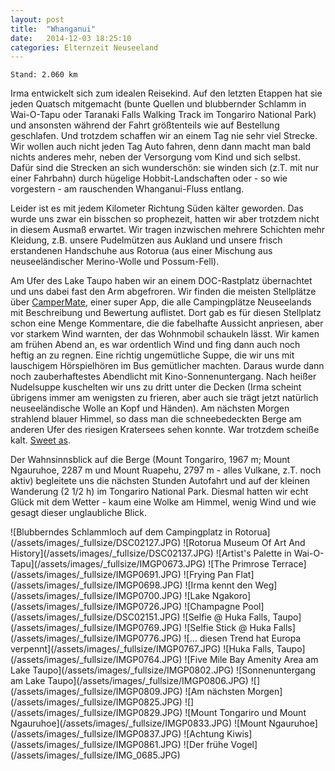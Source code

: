 ```yaml
---
layout: post
title:  "Whanganui"
date:   2014-12-03 18:25:10
categories: Elternzeit Neuseeland
---
```

	Stand: 2.060 km

Irma entwickelt sich zum idealen Reisekind. Auf den letzten Etappen hat sie jeden Quatsch mitgemacht (bunte Quellen und blubbernder Schlamm in Wai-O-Tapu oder Taranaki Falls Walking Track im Tongariro National Park) und ansonsten während der Fahrt größtenteils wie auf Bestellung geschlafen. Und trotzdem schaffen wir an einem Tag nie sehr viel Strecke. Wir wollen auch nicht jeden Tag Auto fahren, denn dann macht man bald nichts anderes mehr, neben der Versorgung vom Kind und sich selbst. Dafür sind die Strecken an sich wunderschön: sie winden sich (z.T. mit nur einer Fahrbahn) durch hügelige Hobbit-Landschaften oder - so wie vorgestern - am rauschenden Whanganui-Fluss entlang.

Leider ist es mit jedem Kilometer Richtung Süden kälter geworden. Das wurde uns zwar ein bisschen so prophezeit, hatten wir aber trotzdem nicht in diesem Ausmaß erwartet. Wir tragen inzwischen mehrere Schichten mehr Kleidung, z.B. unsere Pudelmützen aus Aukland und unsere frisch erstandenen Handschuhe aus Rotorua (aus einer Mischung aus neuseeländischer Merino-Wolle und Possum-Fell).

Am Ufer des Lake Taupo haben wir an einem DOC-Rastplatz übernachtet und uns dabei fast den Arm abgefroren. Wir finden die meisten Stellplätze über [CamperMate][campermate], einer super App, die alle Campingplätze Neuseelands mit Beschreibung und Bewertung auflistet. Dort gab es für diesen Stellplatz schon eine Menge Kommentare, die die fabelhafte Aussicht anpriesen, aber vor starkem Wind warnten, der das Wohnmobil schaukeln lässt. Wir kamen am frühen Abend an, es war ordentlich Wind und fing dann auch noch heftig an zu regnen. Eine richtig ungemütliche Suppe, die wir uns mit lauschigem Hörspielhören im Bus gemütlicher machten. Daraus wurde dann noch zauberhaftestes Abendlicht mit Kino-Sonnenuntergang. Nach heißer Nudelsuppe kuschelten wir uns zu dritt unter die Decken (Irma scheint übrigens immer am wenigsten zu frieren, aber auch sie trägt jetzt natürlich neuseeländische Wolle an Kopf und Händen). Am nächsten Morgen strahlend blauer Himmel, so dass man die schneebedeckten Berge am anderen Ufer des riesigen Kratersees sehen konnte. War trotzdem scheiße kalt. [Sweet as][sweetas].

Der Wahnsinnsblick auf die Berge (Mount Tongariro, 1967 m; Mount Ngauruhoe, 2287 m und Mount Ruapehu, 2797 m - alles Vulkane, z.T. noch aktiv) begleitete uns die nächsten Stunden Autofahrt und auf der kleinen Wanderung (2 1/2 h) im Tongariro National Park. Diesmal hatten wir echt Glück mit dem Wetter - kaum eine Wolke am Himmel, wenig Wind und wie gesagt dieser unglaubliche Blick.

<div class="carousel">
![Blubberndes Schlammloch auf dem Campingplatz in Rotorua](/assets/images/_fullsize/DSC02127.JPG)
![Rotorua Museum Of Art And History](/assets/images/_fullsize/DSC02137.JPG)
![Artist's Palette in Wai-O-Tapu](/assets/images/_fullsize/IMGP0673.JPG)
![The Primrose Terrace](/assets/images/_fullsize/IMGP0691.JPG)
![Frying Pan Flat](/assets/images/_fullsize/IMGP0698.JPG)
![Irma kennt den Weg](/assets/images/_fullsize/IMGP0700.JPG)
![Lake Ngakoro](/assets/images/_fullsize/IMGP0726.JPG)
![Champagne Pool](/assets/images/_fullsize/DSC02151.JPG)
![Selfie @ Huka Falls, Taupo](/assets/images/_fullsize/IMGP0769.JPG)
![Selfie Stick @ Huka Falls](/assets/images/_fullsize/IMGP0776.JPG)
![… diesen Trend hat Europa verpennt](/assets/images/_fullsize/IMGP0767.JPG)
![Huka Falls, Taupo](/assets/images/_fullsize/IMGP0764.JPG)
![Five Mile Bay Amenity Area am Lake Taupo](/assets/images/_fullsize/IMGP0802.JPG)
![Sonnenuntergang am Lake Taupo](/assets/images/_fullsize/IMGP0806.JPG)
![](/assets/images/_fullsize/IMGP0809.JPG)
![Am nächsten Morgen](/assets/images/_fullsize/IMGP0825.JPG)
![](/assets/images/_fullsize/IMGP0829.JPG)
![Mount Tongariro und Mount Ngauruhoe](/assets/images/_fullsize/IMGP0833.JPG)
![Mount Ngauruhoe](/assets/images/_fullsize/IMGP0837.JPG)
![Achtung Kiwis](/assets/images/_fullsize/IMGP0861.JPG)
![Der frühe Vogel](/assets/images/_fullsize/IMG_0685.JPG)
</div>

[campermate]: http://www.campermate.co.nz/
[sweetas]: http://www.urbandictionary.com/define.php?term=sweet%20as
